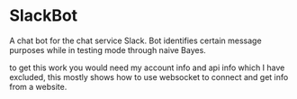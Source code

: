 # SlackBot
A chat bot for the chat service Slack. Bot identifies certain message purposes while in testing mode through naive Bayes.  

to get this work you would need my account info and api info which I have excluded, this mostly shows how to use 
websocket to connect and get info from a website. 
